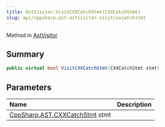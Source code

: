 ```yaml
---
title: AstVisitor.VisitCXXCatchStmt(CXXCatchStmt)
slug: api/cppsharp.ast.astvisitor.visitcxxcatchstmt
---
```

Method in [AstVisitor](/api/cppsharp/ast/astvisitor)

## Summary



```csharp
public virtual bool VisitCXXCatchStmt(CXXCatchStmt stmt)
```

## Parameters

|Name|Description|
|:---|:---|
|[CppSharp.AST.CXXCatchStmt](/api/cppsharp/ast/cxxcatchstmt) stmt||

